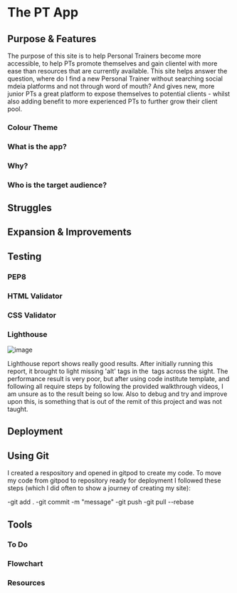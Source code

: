 # The PT App 

## Purpose & Features
The purpose of this site is to help Personal Trainers become more accessible, to help PTs promote themselves and gain clientel with more ease than resources that are currently available. This site helps answer the question, where do I find a new Personal Trainer without searching social mdeia platforms and not through word of mouth? And gives new, more junior PTs a great platform to expose themselves to potential clients - whilst also adding benefit to more experienced PTs to further grow their client pool.

### Colour Theme
### What is the app?
### Why? 
### Who is the target audience? 

## Struggles

## Expansion & Improvements

## Testing
### PEP8 
### HTML Validator
### CSS Validator
### Lighthouse

![image](https://user-images.githubusercontent.com/93741957/183272043-03abe835-7d75-4ed4-8172-0a407619759d.png)

Lighthouse report shows really good results. After initially running this report, it brought to light missing 'alt' tags in the <img> tags across the sight.
The performance result is very poor, but after using code institute template, and following all require steps by following the provided walkthrough videos, I am unsure as to the result being so low. Also to debug and try and improve upon this, is something that is out of the remit of this project and was not taught. 

## Deployment 

## Using Git 

I created a respository and opened in gitpod to create my code. To move my code from gitpod to repository ready for deployment I followed these steps (which I did often to show a journey of creating my site):

-git add .
-git commit -m "message"
-git push
-git pull --rebase

## Tools
### To Do
### Flowchart 
### Resources 

